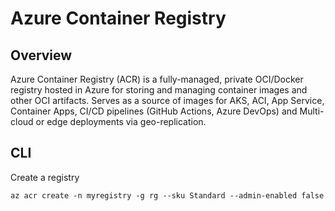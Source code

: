# Azure Container Registry

## Overview

Azure Container Registry (ACR) is a fully-managed, private OCI/Docker registry hosted in Azure for storing and managing container images and other OCI artifacts. Serves as a source of images for AKS, ACI, App Service, Container Apps, CI/CD pipelines (GitHub Actions, Azure DevOps) and Multi-cloud or edge deployments via geo-replication.


## CLI

Create a registry

```shell
az acr create -n myregistry -g rg --sku Standard --admin-enabled false
```